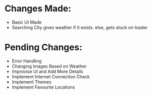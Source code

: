 # Changes Made:
- Basic UI Made
- Searching City gives weather if it exists. else, gets stuck on loader

# Pending Changes:

- Error Handling
- Changing Images Based on Weather
- Improvise UI and Add More Details
- Implement Internet Connection Check
- Implement Themes
- Implement Favourite Locations
